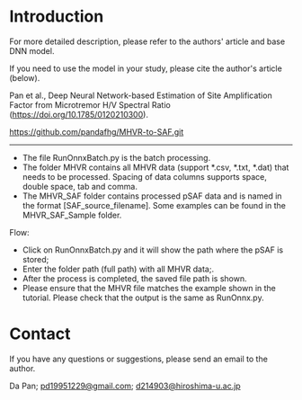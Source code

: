 # Introduction
For more detailed description, please refer to the authors' article and base DNN model.

If you need to use the model in your study, please cite the author's article (below).

Pan et al., Deep Neural Network-based Estimation of Site Amplification Factor from Microtremor H/V Spectral Ratio (https://doi.org/10.1785/0120210300).

https://github.com/pandafhg/MHVR-to-SAF.git


****************************************************************************************************
- The file RunOnnxBatch.py is the batch processing.
- The folder MHVR contains all MHVR data (support *.csv, *.txt, *.dat) that needs to be processed. 
  Spacing of data columns supports space, double space, tab and comma.
- The MHVR_SAF folder contains processed pSAF data and is named in the format [SAF_source_filename]. Some examples can be found in the MHVR_SAF_Sample folder.

Flow:

* Click on RunOnnxBatch.py and it will show the path where the pSAF is stored; 
* Enter the folder path (full path) with all MHVR data;.
* After the process is completed, the saved file path is shown.
* Please ensure that the MHVR file matches the example shown in the tutorial. Please check that the output is the same as RunOnnx.py.

# Contact
If you have any questions or suggestions, please send an email to the author.

Da Pan; pd19951229@gmail.com; d214903@hiroshima-u.ac.jp
